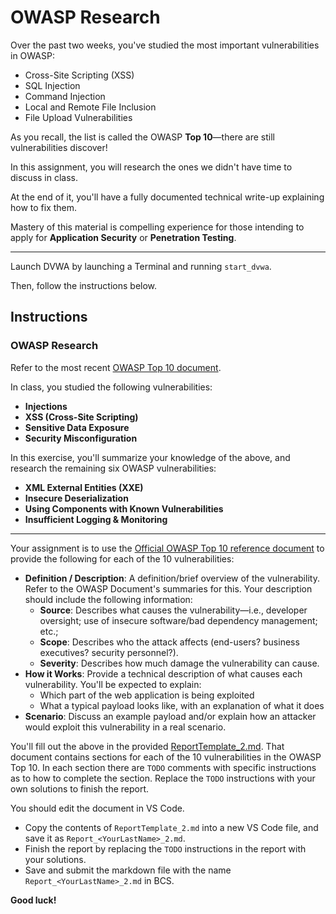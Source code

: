 # OWASP Research
Over the past two weeks, you've studied the most important vulnerabilities in OWASP:
- Cross-Site Scripting (XSS)
- SQL Injection
- Command Injection
- Local and Remote File Inclusion
- File Upload Vulnerabilities

As you recall, the list is called the OWASP **Top 10**—there are still vulnerabilities discover! 

In this assignment, you will research the ones we didn't have time to discuss in class.

At the end of it, you'll have a fully documented technical write-up explaining how to fix them. 

Mastery of this material is compelling experience for those intending to apply for **Application Security** or **Penetration Testing**.

---

Launch DVWA by launching a Terminal and running `start_dvwa`.

Then, follow the instructions below.

## Instructions
### OWASP Research
Refer to the most recent [OWASP Top 10 document](https://www.owasp.org/images/7/72/OWASP_Top_10-2017_%28en%29.pdf.pdf).

In class, you studied the following vulnerabilities:
- **Injections**
- **XSS (Cross-Site Scripting)**
- **Sensitive Data Exposure**
- **Security Misconfiguration**

In this exercise, you'll summarize your knowledge of the above, and research the remaining six OWASP vulnerabilities:
- **XML External Entities (XXE)**
- **Insecure Deserialization**
- **Using Components with Known Vulnerabilities**
- **Insufficient Logging & Monitoring**
---
Your assignment is to use the [Official OWASP Top 10 reference document](https://www.owasp.org/images/7/72/OWASP_Top_10-2017_%28en%29.pdf.pdf) to provide the following for each of the 10 vulnerabilities:
- **Definition / Description**: A definition/brief overview of the vulnerability. Refer to the OWASP Document's summaries for this. Your description should include the following information:
  - **Source**: Describes what causes the vulnerability—i.e., developer oversight; use of insecure software/bad dependency management; etc.;
  - **Scope**: Describes who the attack affects (end-users? business executives? security personnel?).
  - **Severity**: Describes how much damage the vulnerability can cause.
- **How it Works**: Provide a technical description of what causes each vulnerability. You'll be expected to explain:
  - Which part of the web application is being exploited
  - What a typical payload looks like, with an explanation of what it does
- **Scenario**: Discuss an example payload and/or explain how an attacker would exploit this vulnerability in a real scenario.

You'll fill out the above in the provided [ReportTemplate_2.md](ReportTemplate_2.md). That document contains sections for each of the 10 vulnerabilities in the OWASP Top 10. In each section there are `TODO` comments with specific instructions as to how to complete the section. Replace the `TODO` instructions with your own solutions to finish the report.

You should edit the document in VS Code.
- Copy the contents of `ReportTemplate_2.md` into a new VS Code file, and save it as `Report_<YourLastName>_2.md`.
- Finish the report by replacing the `TODO` instructions in the report with your solutions.
- Save and submit the markdown file with the name `Report_<YourLastName>_2.md` in BCS.

**Good luck!**
